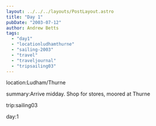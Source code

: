 ```yaml
---
layout: ../../../layouts/PostLayout.astro
title: "Day 1"
pubDate: "2003-07-12"
author: Andrew Betts
tags: 
  - "day1"
  - "locationludhamthurne"
  - "sailing-2003"
  - "travel"
  - "traveljournal"
  - "tripsailing03"
---
```


location:Ludham/Thurne

summary:Arrive midday. Shop for stores, moored at Thurne

trip:sailing03

day:1
